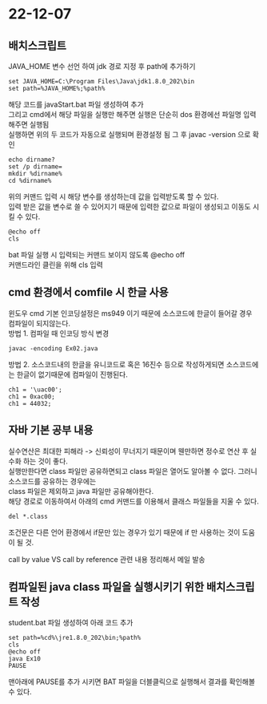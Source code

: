 # 22-12-07
## 배치스크립트
JAVA_HOME 변수 선언 하여 jdk 경로 지정 후 path에 추가하기    
```
set JAVA_HOME=C:\Program Files\Java\jdk1.8.0_202\bin    
set path=%JAVA_HOME%;%path%
```

해당 코드를 javaStart.bat 파일 생성하여 추가    
그리고 cmd에서 해당 파일을 실행만 해주면 실행은 단순히 dos 환경에선 파일명 입력해주면 실행됨    
실행하면 위의 두 코드가 자동으로 실행되며 환경설정 됨
그 후 javac -version 으로 확인

```
echo dirname?
set /p dirname=
mkdir %dirname%
cd %dirname%
```
위의 커맨드 입력 시 해당 변수를 생성하는데 값을 입력받도록 할 수 있다.    
입력 받은 값을 변수로 쓸 수 있어지기 때문에 입력한 값으로 파일이 생성되고 이동도 시킬 수 있다.
```
@echo off
cls
```
bat 파일 실행 시 입력되는 커맨드 보이지 않도록 @echo off    
커맨드라인 클린을 위해 cls 입력


## cmd 환경에서 comfile 시 한글 사용
윈도우 cmd 기본 인코딩설정은 ms949 이기 때문에 소스코드에 한글이 들어갈 경우 컴파일이 되지않는다.    
방법 1. 컴파일 때 인코딩 방식 변경
```
javac -encoding Ex02.java
```
방법 2. 소스코드내의 한글을 유니코드로 혹은 16진수 등으로 작성하게되면 소스코드에는 한글이 없기때문에 컴파일이 진행된다.    
```
ch1 = '\uac00';
ch1 = 0xac00;
ch1 = 44032;
```

## 자바 기본 공부 내용
실수연산은 최대한 피해라 -> 신뢰성이 무너지기 때문이며 웬만하면 정수로 연산 후 실수화 하는 것이 좋다.    
실행만한다면 class 파일만 공유하면되고 class 파일은 열어도 알아볼 수 없다. 그러니 소스코드를 공유하는 경우에는    
class 파일은 제외하고 java 파일만 공유해야한다.    
해당 경로로 이동하여서 아래의 cmd 커맨드를 이용해서 클래스 파일들을 지울 수 있다.    
```
del *.class
```
조건문은 다른 언어 환경에서 if문만 있는 경우가 있기 때문에 if 만 사용하는 것이 도움이 될 것.

call by value VS call by reference 관련 내용 정리해서 메일 발송

## 컴파일된 java class 파일을 실행시키기 위한 배치스크립트 작성
student.bat 파일 생성하여 아래 코드 추가
```
set path=%cd%\jre1.8.0_202\bin;%path%
cls
@echo off
java Ex10
PAUSE
```
맨아래에 PAUSE를 추가 시키면 BAT 파일을 더블클릭으로 실행해서 결과를 확인해볼 수 있다.
